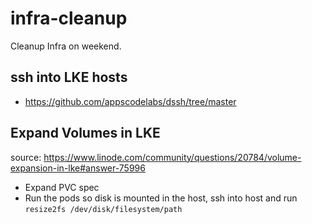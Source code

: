 # infra-cleanup

Cleanup Infra on weekend.

## ssh into LKE hosts

- https://github.com/appscodelabs/dssh/tree/master

## Expand Volumes in LKE

source: https://www.linode.com/community/questions/20784/volume-expansion-in-lke#answer-75996

- Expand PVC spec
- Run the pods so disk is mounted in the host, ssh into host and run `resize2fs /dev/disk/filesystem/path`
